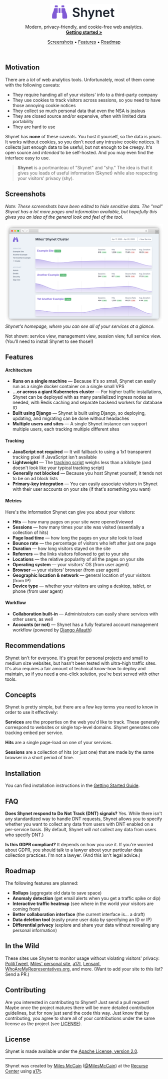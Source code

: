 
<p align="center">
  <img align="center" src="images/logo.png" height="50" alt="Shynet logo">
  <br>

  <p align="center">
    Modern, privacy-friendly, and cookie-free web analytics.
    <br>
    <strong><a href="#installation">Getting started »</a></strong>
  </p>
  <p align="center"><a href="#screenshots">Screenshots</a> &bull; <a href="#features">Features</a> &bull; <a href="#roadmap">Roadmap</a></p>
</p>

<br>

## Motivation

There are a _lot_ of web analytics tools. Unfortunately, most of them come with the following caveats:

* They require handing all of your visitors' info to a third-party company
* They use cookies to track visitors across sessions, so you need to have those annoying cookie notices
* They collect so much personal data that even the NSA is jealous
* They are closed source and/or expensive, often with limited data portability
* They are hard to use

Shynet has **none** of these caveats. You host it yourself, so the data is _yours_. It works without cookies, so you don't need any intrusive cookie notices. It collects just enough data to be useful, but not enough to be creepy. It's open source and _intended_ to be self-hosted. And you may even find the interface easy to use.

> **Shynet** is a portmanteau of "Skynet" and "shy." The idea is that it gives you loads of useful information (Skynet) while also respecting your visitors' privacy (shy).

## Screenshots

_Note: These screenshots have been edited to hide sensitive data. The "real" Shynet has a lot more pages and information available, but hopefully this gives you an idea of the general look and feel of the tool._

![Shynet's homepage](images/homepage.png)
_Shynet's homepage, where you can see all of your services at a glance._

Not shown: service view, management view, session view, full service view. (You'll need to install Shynet to see those!)

## Features

#### Architecture

* **Runs on a single machine** &mdash; Because it's so small, Shynet can easily run as a single docker container on a single small VPS
* **...or across a giant Kubernetes cluster** &mdash; For higher traffic installations, Shynet can be deployed with as many parallelized ingress nodes as needed, with Redis caching and separate backend workers for database IO
* **Built using Django** &mdash; Shynet is built using Django, so deploying, updating, and migrating can be done without headaches
* **Multiple users and sites** &mdash; A single Shynet instance can support multiple users, each tracking multiple different sites

#### Tracking

* **JavaScript not required** &mdash; It will fallback to using a 1x1 transparent tracking pixel if JavaScript isn't available
* **Lightweight** &mdash; The [tracking script](/shynet/analytics/templates/analytics/scripts/page.js) weighs less than a kilobyte (and doesn't look like your typical tracking script)
* **Generally not blocked** &mdash; Because you host Shynet yourself, it tends not to be on ad block lists
* **Primary-key integration** &mdash; You can easily associate visitors in Shynet with their user accounts on your site (if that's something you want)

#### Metrics

Here's the information Shynet can give you about your visitors:

* **Hits** &mdash; how many pages on your site were opened/viewed
* **Sessions** &mdash; how many times your site was visited (essentially a collection of hits)
* **Page load time** &mdash; how long the pages on your site look to load
* **Bounce rate** &mdash; the percentage of visitors who left after just one page
* **Duration** &mdash; how long visitors stayed on the site
* **Referrers** &mdash; the links visitors followed to get to your site
* **Locations** &mdash; the relative popularity of all the pages on your site
* **Operating system** &mdash; your visitors' OS (from user agent)
* **Browser** &mdash; your visitors' browser (from user agent)
* **Geographic location & network** &mdash; general location of your visitors (from IP)
* **Device type** &mdash; whether your visitors are using a desktop, tablet, or phone (from user agent)

#### Workflow
* **Collaboration built-in** &mdash; Administrators can easily share services with other users, as well
* **Accounts (or not)** &mdash; Shynet has a fully featured account management workflow (powered by [Django Allauth](https://github.com/pennersr/django-allauth/))

## Recommendations

Shynet isn't for everyone. It's great for personal projects and small to medium size websites, but hasn't been tested with ultra-high traffic sites. It's also requires a fair amount of technical know-how to deploy and maintain, so if you need a one-click solution, you're best served with other tools. 

## Concepts

Shynet is pretty simple, but there are a few key terms you need to know in order to use it effectively:

**Services** are the properties on the web you'd like to track. These generally correspond to websites or single top-level domains. Shynet generates one tracking embed per service.

**Hits** are a single page-load on one of your services.

**Sessions** are a collection of hits (or just one) that are made by the same browser in a short period of time.

## Installation

You can find installation instructions in the [Getting Started Guide](GUIDE.md#installation).

## FAQ

**Does Shynet respond to Do Not Track (DNT) signals?** Yes. While there isn't any standardized way to handle DNT requests, Shynet allows you to specify whether you want to collect any data from users with DNT enabled on a per-service basis. (By default, Shynet will _not_ collect any data from users who specify DNT.)

**Is this GDPR compliant?** It depends on how you use it. If you're worried about GDPR, you should talk to a lawyer about your particular data collection practices. I'm not a lawyer. (And this isn't legal advice.)

## Roadmap

The following features are planned:

* **Rollups** (aggregate old data to save space)
* **Anomaly detection** (get email alerts when you get a traffic spike or dip)
* **Interactive traffic heatmap** (see where in the world your visitors are coming from)
* **Better collaboration interface** (the current interface is... a draft)
* **Data deletion tool** (easily prune user data by specifying an ID or IP)
* **Differential privacy** (explore and share your data without revealing any personal information)

## In the Wild

These sites use Shynet to monitor usage without violating visitors' privacy: [PolitiTweet](https://polititweet.org), [Miles' personal site](https://miles.land), [a17t](https://a17t.miles.land), [Lensant](https://lensant.com), [WhoAreMyRepresentatives.org](https://whoaremyrepresentatives.org), and more. (Want to add your site to this list? Send a PR.) 

## Contributing

Are you interested in contributing to Shynet? Just send a pull request! Maybe once the project matures there will be more detailed contribution guidelines, but for now just send the code this way. Just know that by contributing, you agree to share all of your contributions under the same license as the project (see [LICENSE](LICENSE)).

## License

Shynet is made available under the [Apache License, version 2.0](LICENSE).

---

Shynet was created by [Miles McCain](https://miles.land) ([@MilesMcCain](https://twitter.com/MilesMcCain)) at the [Recurse Center](https://recurse.com) using [a17t](https://a17t.miles.land).
